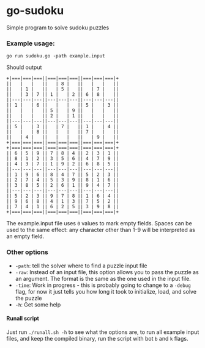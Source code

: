 # go-sudoku
Simple program to solve sudoku puzzles

### Example usage:

```
go run sudoku.go -path example.input
```

Should output

```
+|===|===|===||===|===|===||===|===|===|+
||   |   |   ||   | 8 |   ||   |   |   ||
||   | 1 |   ||   | 5 |   ||   | 7 |   ||
||   | 3 | 7 || 1 |   | 2 || 6 | 8 |   ||
||---|---|---||---|---|---||---|---|---||
|| 1 |   | 6 ||   |   |   || 5 |   | 3 ||
||   |   |   || 5 |   | 9 ||   |   |   ||
||   |   |   || 2 |   | 1 ||   |   |   ||
||---|---|---||---|---|---||---|---|---||
|| 5 |   | 3 ||   | 7 |   || 1 |   | 4 ||
||   |   | 8 ||   |   |   || 7 |   |   ||
||   | 4 |   ||   |   |   ||   | 9 |   ||
+|===|===|===||===|===|===||===|===|===|+
+|===|===|===||===|===|===||===|===|===|+
|| 6 | 5 | 9 || 7 | 8 | 4 || 2 | 3 | 1 ||
|| 8 | 1 | 2 || 3 | 5 | 6 || 4 | 7 | 9 ||
|| 4 | 3 | 7 || 1 | 9 | 2 || 6 | 8 | 5 ||
||---|---|---||---|---|---||---|---|---||
|| 1 | 9 | 6 || 8 | 4 | 7 || 5 | 2 | 3 ||
|| 2 | 7 | 4 || 5 | 3 | 9 || 8 | 1 | 6 ||
|| 3 | 8 | 5 || 2 | 6 | 1 || 9 | 4 | 7 ||
||---|---|---||---|---|---||---|---|---||
|| 5 | 2 | 3 || 9 | 7 | 8 || 1 | 6 | 4 ||
|| 9 | 6 | 8 || 4 | 1 | 3 || 7 | 5 | 2 ||
|| 7 | 4 | 1 || 6 | 2 | 5 || 3 | 9 | 8 ||
+|===|===|===||===|===|===||===|===|===|+
```

The example.input file uses `0` values to mark empty fields. Spaces can be used to the same effect: any character other than 1-9 will be interpreted as an empty field.

### Other options

* `-path`: tell the solver where to find a puzzle input file
* `-raw`: Instead of an input file, this option allows you to pass the puzzle as an argument. The format is the same as the one used in the input file.
* `-time`: Work in progress - this is probably going to change to a `-debug` flag, for now it just tells you how long it took to initialize, load, and solve the puzzle
* `-h`: Get some help

#### Runall script

Just run `./runall.sh -h` to see what the options are, to run all example input files, and keep the compiled binary, run the script with bot `b` and `k` flags.
